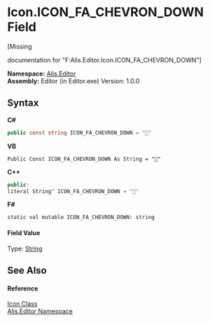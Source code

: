 # Icon.ICON_FA_CHEVRON_DOWN Field
 

\[Missing <summary> documentation for "F:Alis.Editor.Icon.ICON_FA_CHEVRON_DOWN"\]

**Namespace:**&nbsp;<a href="b150ade4-39de-a232-5f06-d3cdc1b2c538">Alis.Editor</a><br />**Assembly:**&nbsp;Editor (in Editor.exe) Version: 1.0.0

## Syntax

**C#**<br />
``` C#
public const string ICON_FA_CHEVRON_DOWN = ""
```

**VB**<br />
``` VB
Public Const ICON_FA_CHEVRON_DOWN As String = ""
```

**C++**<br />
``` C++
public:
literal String^ ICON_FA_CHEVRON_DOWN = ""
```

**F#**<br />
``` F#
static val mutable ICON_FA_CHEVRON_DOWN: string
```


#### Field Value
Type: <a href="https://docs.microsoft.com/dotnet/api/system.string" target="_blank">String</a>

## See Also


#### Reference
<a href="cc0f883c-67f8-f772-c6d7-a60b129f22a7">Icon Class</a><br /><a href="b150ade4-39de-a232-5f06-d3cdc1b2c538">Alis.Editor Namespace</a><br />